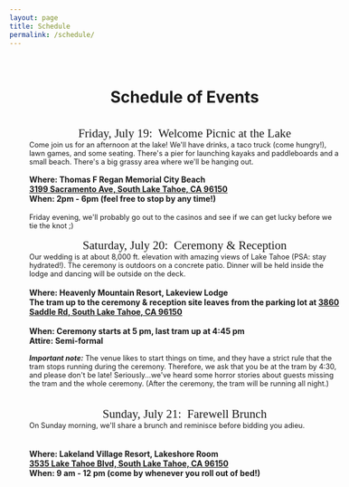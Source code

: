 ```yaml
---
layout: page
title: Schedule
permalink: /schedule/
--- 
```


<style>
p.event {
font-family: 'Satisfy';
color: #18e2c8;
font-size: 1.5em;
margin: -0.85em 0 0 0;
}
p {
max-width: 550px;
margin: 0 auto;
}
p.title {
font-family: 'Satisfy';
color: $text-color;
font-size: 1.5em;
text-align: center;
}

p.details {
font-size: 0.9em;
}

p.datetime {
font-size: 1em;
text-alight: center;
font-weight: bold;
}

div.background {
background-image: url("/assets/images/wood-background.png");
background-repeat: repeat-y;
max-width: 620px;
min-width: 620px;
min-height: 980px;
margin: 0 auto;
}
</style>

<div class="background">
<br>
<center><h1>
Schedule of Events
</h1></center>
<br>
<p class="title">Friday, July 19:&ensp;Welcome Picnic at the Lake</p>
<p class="details">Come join us for an afternoon at the lake! We'll have drinks, a taco truck (come hungry!), lawn games, and some seating. There's a pier for launching kayaks and paddleboards and a small beach. There's a big grassy area where we'll be hanging out.<br><br></p>
<p class="datetime">
<b>Where: Thomas F Regan Memorial City Beach<br>
<a href="https://goo.gl/maps/iX3Tj431Zg22">3199 Sacramento Ave, South Lake Tahoe, CA 96150</a><br>
When: 2pm - 6pm (feel free to stop by any time!)<br><br></b></p>
<p class="details">Friday evening, we'll probably go out to the casinos and see if we can get lucky before we tie the knot ;)
<br><br>
</p>

<p class="title">Saturday, July 20:&ensp;Ceremony & Reception</p>
<p class="details">
Our wedding is at about 8,000 ft. elevation with amazing views of Lake Tahoe (PSA: stay hydrated!). The ceremony is outdoors on a concrete patio. Dinner will be held inside the lodge and dancing will be outside on the deck.</p>
<br>
<p class="datetime">
Where: Heavenly Mountain Resort, Lakeview Lodge<br>
The tram up to the ceremony & reception site leaves from the parking lot at <a href="https://goo.gl/maps/wh7VMmbAfHS2">3860 Saddle Rd, South Lake Tahoe, CA 96150</a><br><br>
When: Ceremony starts at 5 pm, last tram up at 4:45 pm<br>
Attire: Semi-formal<br></p>
<p class="details">
<br><b><i>Important note:</b></i> The venue likes to start things on time, and they have a strict rule that the tram stops running during the ceremony. Therefore, we ask that you be at the tram by 4:30, and please don't be late! Seriously...we've heard some horror stories about guests missing the tram and the whole ceremony. (After the ceremony, the tram will be running all night.)</p>
<br>
<br>

<p class="title">Sunday, July 21:&ensp;Farewell Brunch</p>
<p class="details">
On Sunday morning, we'll share a brunch and reminisce before bidding you adieu.</p>
<p class="datetime"><br><br>Where: Lakeland Village Resort, Lakeshore Room<br>
<a href="https://goo.gl/maps/s6h2nooG8ZD2">3535 Lake Tahoe Blvd, South Lake Tahoe, CA 96150</a>
<br>When: 9 am - 12 pm (come by whenever you roll out of bed!)</p>
</div>